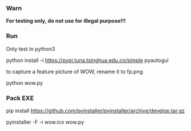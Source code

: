 ### Warn

**For testing only, do not use for illegal purpose!!!**

### Run

Only test in python3

python install -i https://pypi.tuna.tsinghua.edu.cn/simple pyautogui

to capture a feature picture of WOW, rename it to fp.png

python wow.py


### Pack EXE

pip install https://github.com/pyinstaller/pyinstaller/archive/develop.tar.gz

pyinstaller -F -i wow.ico wow.py